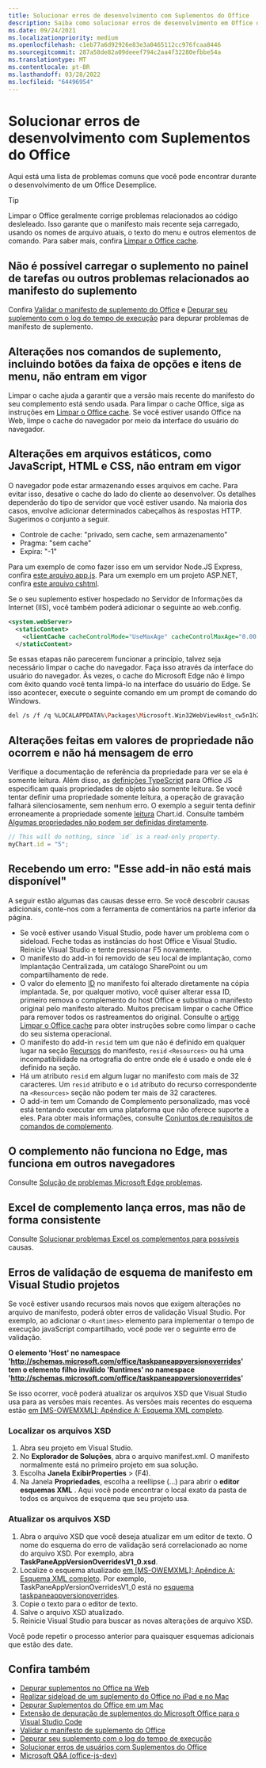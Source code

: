```yaml
---
title: Solucionar erros de desenvolvimento com Suplementos do Office
description: Saiba como solucionar erros de desenvolvimento em Office de complementos.
ms.date: 09/24/2021
ms.localizationpriority: medium
ms.openlocfilehash: c1eb77a6d92926e83e3a0465112cc976fcaa8446
ms.sourcegitcommit: 287a58de82a09deeef794c2aa4f32280efbbe54a
ms.translationtype: MT
ms.contentlocale: pt-BR
ms.lasthandoff: 03/28/2022
ms.locfileid: "64496954"
---
```

# <a name="troubleshoot-development-errors-with-office-add-ins"></a>Solucionar erros de desenvolvimento com Suplementos do Office

Aqui está uma lista de problemas comuns que você pode encontrar durante o desenvolvimento de um Office Desemplice.

> [!TIP]
> Limpar o Office geralmente corrige problemas relacionados ao código desleleado. Isso garante que o manifesto mais recente seja carregado, usando os nomes de arquivo atuais, o texto do menu e outros elementos de comando. Para saber mais, confira [Limpar o Office cache](clear-cache.md).

## <a name="add-in-doesnt-load-in-task-pane-or-other-issues-with-the-add-in-manifest"></a>Não é possível carregar o suplemento no painel de tarefas ou outros problemas relacionados ao manifesto do suplemento

Confira [Validar o manifesto de suplemento do Office](troubleshoot-manifest.md) e [Depurar seu suplemento com o log do tempo de execução](runtime-logging.md) para depurar problemas de manifesto de suplemento.

## <a name="changes-to-add-in-commands-including-ribbon-buttons-and-menu-items-do-not-take-effect"></a>Alterações nos comandos de suplemento, incluindo botões da faixa de opções e itens de menu, não entram em vigor

Limpar o cache ajuda a garantir que a versão mais recente do manifesto do seu complemento está sendo usada. Para limpar o cache Office, siga as instruções em [Limpar o Office cache](clear-cache.md). Se você estiver usando Office na Web, limpe o cache do navegador por meio da interface do usuário do navegador.

## <a name="changes-to-static-files-such-as-javascript-html-and-css-do-not-take-effect"></a>Alterações em arquivos estáticos, como JavaScript, HTML e CSS, não entram em vigor

O navegador pode estar armazenando esses arquivos em cache. Para evitar isso, desative o cache do lado do cliente ao desenvolver. Os detalhes dependerão do tipo de servidor que você estiver usando. Na maioria dos casos, envolve adicionar determinados cabeçalhos às respostas HTTP. Sugerimos o conjunto a seguir.

- Controle de cache: "privado, sem cache, sem armazenamento"
- Pragma: "sem cache"
- Expira: "-1"

Para um exemplo de como fazer isso em um servidor Node.JS Express, confira [este arquivo app.js](https://github.com/OfficeDev/Office-Add-in-samples/tree/main/Samples/auth/Office-Add-in-NodeJS-SSO/Complete/app.js). Para um exemplo em um projeto ASP.NET, confira [este arquivo cshtml](https://github.com/OfficeDev/Office-Add-in-samples/tree/main/Samples/auth/Office-Add-in-ASPNET-SSO/Complete/Office-Add-in-ASPNET-SSO-WebAPI/Views/Shared/_Layout.cshtml).

Se o seu suplemento estiver hospedado no Servidor de Informações da Internet (IIS), você também poderá adicionar o seguinte ao web.config.

```xml
<system.webServer>
  <staticContent>
    <clientCache cacheControlMode="UseMaxAge" cacheControlMaxAge="0.00:00:00" cacheControlCustom="must-revalidate" />
  </staticContent>
```

Se essas etapas não parecerem funcionar a princípio, talvez seja necessário limpar o cache do navegador. Faça isso através da interface do usuário do navegador. Às vezes, o cache do Microsoft Edge não é limpo com êxito quando você tenta limpá-lo na interface do usuário do Edge. Se isso acontecer, execute o seguinte comando em um prompt de comando do Windows.

```bash
del /s /f /q %LOCALAPPDATA%\Packages\Microsoft.Win32WebViewHost_cw5n1h2txyewy\AC\#!123\INetCache\
```

## <a name="changes-made-to-property-values-dont-happen-and-there-is-no-error-message"></a>Alterações feitas em valores de propriedade não ocorrem e não há mensagem de erro

Verifique a documentação de referência da propriedade para ver se ela é somente leitura. Além disso, as [definições TypeScript](../develop/referencing-the-javascript-api-for-office-library-from-its-cdn.md) para Office JS especificam quais propriedades de objeto são somente leitura. Se você tentar definir uma propriedade somente leitura, a operação de gravação falhará silenciosamente, sem nenhum erro. O exemplo a seguir tenta definir erroneamente a propriedade somente [leitura](/javascript/api/excel/excel.chart#excel-excel-chart-id-member) Chart.id. Consulte também [Algumas propriedades não podem ser definidas diretamente](../develop/application-specific-api-model.md#some-properties-cannot-be-set-directly).

```js
// This will do nothing, since `id` is a read-only property.
myChart.id = "5";
```

## <a name="getting-error-this-add-in-is-no-longer-available"></a>Recebendo um erro: "Esse add-in não está mais disponível"

A seguir estão algumas das causas desse erro. Se você descobrir causas adicionais, conte-nos com a ferramenta de comentários na parte inferior da página.

- Se você estiver usando Visual Studio, pode haver um problema com o sideload. Feche todas as instâncias do host Office e Visual Studio. Reinicie Visual Studio e tente pressionar F5 novamente.
- O manifesto do add-in foi removido de seu local de implantação, como Implantação Centralizada, um catálogo SharePoint ou um compartilhamento de rede.
- O valor do elemento [ID](/javascript/api/manifest/id) no manifesto foi alterado diretamente na cópia implantada. Se, por qualquer motivo, você quiser alterar essa ID, primeiro remova o complemento do host Office e substitua o manifesto original pelo manifesto alterado. Muitos precisam limpar o cache Office para remover todos os rastreamentos do original. Consulte o [artigo Limpar o Office cache](clear-cache.md) para obter instruções sobre como limpar o cache do seu sistema operacional.
- O manifesto do add-in `resid` tem um que não é definido em qualquer lugar na seção [Recursos](/javascript/api/manifest/resources) do manifesto, `resid` `<Resources>` ou há uma incompatibilidade na ortografia do entre onde ele é usado e onde ele é definido na seção.
- Há um atributo `resid` em algum lugar no manifesto com mais de 32 caracteres. Um `resid` atributo e o `id` atributo do recurso correspondente na `<Resources>` seção não podem ter mais de 32 caracteres.
- O add-in tem um Comando de Complemento personalizado, mas você está tentando executar em uma plataforma que não oferece suporte a eles. Para obter mais informações, consulte [Conjuntos de requisitos de comandos de complemento](/javascript/api/requirement-sets/common/add-in-commands-requirement-sets).

## <a name="add-in-doesnt-work-on-edge-but-it-works-on-other-browsers"></a>O complemento não funciona no Edge, mas funciona em outros navegadores

Consulte [Solução de problemas Microsoft Edge problemas](../concepts/browsers-used-by-office-web-add-ins.md#troubleshooting-microsoft-edge-issues).

## <a name="excel-add-in-throws-errors-but-not-consistently"></a>Excel de complemento lança erros, mas não de forma consistente

Consulte [Solucionar problemas Excel os complementos para possíveis](../excel/excel-add-ins-troubleshooting.md) causas.

## <a name="manifest-schema-validation-errors-in-visual-studio-projects"></a>Erros de validação de esquema de manifesto em Visual Studio projetos

Se você estiver usando recursos mais novos que exigem alterações no arquivo de manifesto, poderá obter erros de validação Visual Studio. Por exemplo, ao adicionar o `<Runtimes>` elemento para implementar o tempo de execução javaScript compartilhado, você pode ver o seguinte erro de validação.

**O elemento 'Host' no namespace 'http://schemas.microsoft.com/office/taskpaneappversionoverrides' tem o elemento filho inválido 'Runtimes' no namespace 'http://schemas.microsoft.com/office/taskpaneappversionoverrides'**

Se isso ocorrer, você poderá atualizar os arquivos XSD que Visual Studio usa para as versões mais recentes. As versões mais recentes do esquema estão [em [MS-OWEMXML]: Apêndice A: Esquema XML completo](/openspecs/office_file_formats/ms-owemxml/c6a06390-34b8-4b42-82eb-b28be12494a8).

### <a name="locate-the-xsd-files"></a>Localizar os arquivos XSD

1. Abra seu projeto em Visual Studio.
1. No **Explorador de Soluções**, abra o arquivo manifest.xml. O manifesto normalmente está no primeiro projeto em sua solução.
1. Escolha **Janela** **ExibirProperties** >  (F4).
1. Na Janela **Propriedades**, escolha a reellipse (...) para abrir o **editor esquemas XML** . Aqui você pode encontrar o local exato da pasta de todos os arquivos de esquema que seu projeto usa.

### <a name="update-the-xsd-files"></a>Atualizar os arquivos XSD

1. Abra o arquivo XSD que você deseja atualizar em um editor de texto. O nome do esquema do erro de validação será correlacionado ao nome do arquivo XSD. Por exemplo, abra **TaskPaneAppVersionOverridesV1_0.xsd**.
1. Localize o esquema atualizado [em [MS-OWEMXML]: Apêndice A: Esquema XML completo](/openspecs/office_file_formats/ms-owemxml/c6a06390-34b8-4b42-82eb-b28be12494a8). Por exemplo, TaskPaneAppVersionOverridesV1_0 está no [esquema taskpaneappversionoverrides](/openspecs/office_file_formats/ms-owemxml/82e93ec5-de22-42a8-86e3-353c8336aa40).
1. Copie o texto para o editor de texto.
1. Salve o arquivo XSD atualizado.
1. Reinicie Visual Studio para buscar as novas alterações de arquivo XSD.

Você pode repetir o processo anterior para quaisquer esquemas adicionais que estão des date.

## <a name="see-also"></a>Confira também

- [Depurar suplementos no Office na Web](debug-add-ins-in-office-online.md)
- [Realizar sideload de um suplemento do Office no iPad e no Mac](sideload-an-office-add-in-on-ipad-and-mac.md)  
- [Depurar Suplementos do Office em um Mac](debug-office-add-ins-on-ipad-and-mac.md)  
- [Extensão de depuração de suplementos do Microsoft Office para o Visual Studio Code](debug-with-vs-extension.md)
- [Validar o manifesto de suplemento do Office](troubleshoot-manifest.md)
- [Depurar seu suplemento com o log do tempo de execução](runtime-logging.md)
- [Solucionar erros de usuários com Suplementos do Office](testing-and-troubleshooting.md)
- [Microsoft Q&A (office-js-dev)](/answers/topics/office-js-dev.html)
